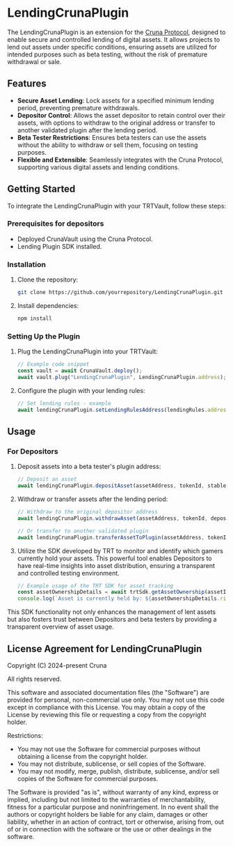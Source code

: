 # LendingCrunaPlugin

The LendingCrunaPlugin is an extension for the [Cruna Protocol](https://github.com/crunaprotocol/cruna-protocol/blob/main/README.md), designed to enable secure and controlled lending of digital assets. It allows projects to lend out assets under specific conditions, ensuring assets are utilized for intended purposes such as beta testing, without the risk of premature withdrawal or sale.

## Features

- **Secure Asset Lending**: Lock assets for a specified minimum lending period, preventing premature withdrawals.
- **Depositor Control**: Allows the asset depositor to retain control over their assets, with options to withdraw to the original address or transfer to another validated plugin after the lending period.
- **Beta Tester Restrictions**: Ensures beta testers can use the assets without the ability to withdraw or sell them, focusing on testing purposes.
- **Flexible and Extensible**: Seamlessly integrates with the Cruna Protocol, supporting various digital assets and lending conditions.

## Getting Started

To integrate the LendingCrunaPlugin with your TRTVault, follow these steps:

### Prerequisites for depositors

- Deployed CrunaVault using the Cruna Protocol.
- Lending Plugin SDK installed.

### Installation

1. Clone the repository:
   ```sh
   git clone https://github.com/yourrepository/LendingCrunaPlugin.git
   ```

2. Install dependencies:
   ```sh
   npm install
   ```

### Setting Up the Plugin

1. Plug the LendingCrunaPlugin into your TRTVault:
   ```javascript
   // Example code snippet
   const vault = await CrunaVault.deploy();
   await vault.plug("LendingCrunaPlugin", LendingCrunaPlugin.address);
   ```

2. Configure the plugin with your lending rules:
   ```javascript
   // Set lending rules - example
   await lendingCrunaPlugin.setLendingRulesAddress(lendingRules.address);
   ```

## Usage

### For Depositors

1. Deposit assets into a beta tester's plugin address:
   ```javascript
   // Deposit an asset
   await lendingCrunaPlugin.depositAsset(assetAddress, tokenId, stableCoinAddress);
   ```

2. Withdraw or transfer assets after the lending period:
   ```javascript
   // Withdraw to the original depositor address
   await lendingCrunaPlugin.withdrawAsset(assetAddress, tokenId, depositorAddress);
   
   // Or transfer to another validated plugin
   await lendingCrunaPlugin.transferAssetToPlugin(assetAddress, tokenId, toVaultTokenId, stableCoinAddress);
   ```
3. Utilize the SDK developed by TRT to monitor and identify which gamers currently hold your assets. This powerful tool enables Depositors to have real-time insights into asset distribution, ensuring a transparent and controlled testing environment.
   ```javascript
   // Example usage of the TRT SDK for asset tracking
   const assetOwnershipDetails = await trtSdk.getAssetOwnership(assetId);
   console.log(`Asset is currently held by: ${assetOwnershipDetails.rightsHolderAddress}`);
   ```

This SDK functionality not only enhances the management of lent assets but also fosters trust between Depositors and beta testers by providing a transparent overview of asset usage.


## License Agreement for LendingCrunaPlugin

Copyright (C) 2024-present Cruna

All rights reserved.

This software and associated documentation files (the "Software") are provided for personal, non-commercial use only. You may not use this code except in compliance with this License. You may obtain a copy of the License by reviewing this file or requesting a copy from the copyright holder.

Restrictions:
- You may not use the Software for commercial purposes without obtaining a license from the copyright holder.
- You may not distribute, sublicense, or sell copies of the Software.
- You may not modify, merge, publish, distribute, sublicense, and/or sell copies of the Software for commercial purposes.

The Software is provided "as is", without warranty of any kind, express or implied, including but not limited to the warranties of merchantability, fitness for a particular purpose and noninfringement. In no event shall the authors or copyright holders be liable for any claim, damages or other liability, whether in an action of contract, tort or otherwise, arising from, out of or in connection with the software or the use or other dealings in the software.


```
